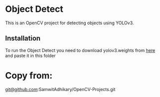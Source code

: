 # Object Detect

This is an OpenCV project for detecting objects using YOLOv3.

## Installation
To run the Object Detect you need to download yolov3.weights from [here](https://pjreddie.com/media/files/yolov3.weights) and paste it in this folder


# Copy from:
git@github.com:SamwitAdhikary/OpenCV-Projects.git

